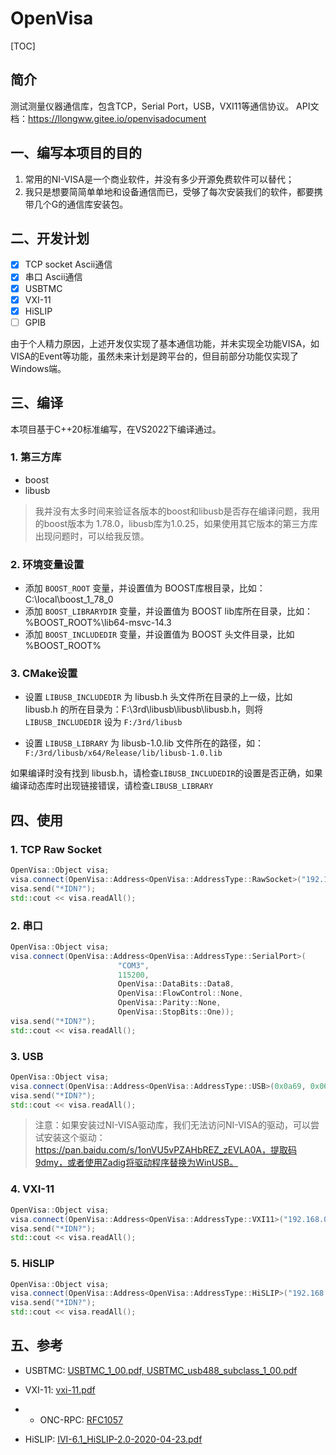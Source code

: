# OpenVisa

[TOC]

## 简介

测试测量仪器通信库，包含TCP，Serial Port，USB，VXI11等通信协议。
API文档：https://llongww.gitee.io/openvisadocument

## 一、编写本项目的目的

1. 常用的NI-VISA是一个商业软件，并没有多少开源免费软件可以替代；
2. 我只是想要简简单单地和设备通信而已，受够了每次安装我们的软件，都要携带几个G的通信库安装包。

## 二、开发计划
- [x] TCP socket Ascii通信
- [x] 串口 Ascii通信
- [x] USBTMC
- [x] VXI-11
- [x] HiSLIP
- [ ] GPIB

由于个人精力原因，上述开发仅实现了基本通信功能，并未实现全功能VISA，如VISA的Event等功能，虽然未来计划是跨平台的，但目前部分功能仅实现了Windows端。

## 三、编译

本项目基于C++20标准编写，在VS2022下编译通过。

### 1. 第三方库

* boost
* libusb

>我并没有太多时间来验证各版本的boost和libusb是否存在编译问题，我用的boost版本为 1.78.0，libusb库为1.0.25，如果使用其它版本的第三方库出现问题时，可以给我反馈。

### 2. 环境变量设置

* 添加 ```BOOST_ROOT``` 变量，并设置值为 BOOST库根目录，比如：C:\local\boost_1_78_0
* 添加 ```BOOST_LIBRARYDIR``` 变量，并设置值为 BOOST lib库所在目录，比如：%BOOST_ROOT%\lib64-msvc-14.3
* 添加 ```BOOST_INCLUDEDIR``` 变量，并设置值为 BOOST 头文件目录，比如 %BOOST_ROOT%

### 3. CMake设置

* 设置 ```LIBUSB_INCLUDEDIR``` 为 libusb.h 头文件所在目录的上一级，比如 libusb.h 的所在目录为：F:\3rd\libusb\libusb\libusb.h，则将 ```LIBUSB_INCLUDEDIR``` 设为 ```F:/3rd/libusb```

* 设置 ```LIBUSB_LIBRARY``` 为 libusb-1.0.lib 文件所在的路径，如：```F:/3rd/libusb/x64/Release/lib/libusb-1.0.lib```

如果编译时没有找到 libusb.h，请检查```LIBUSB_INCLUDEDIR```的设置是否正确，如果编译动态库时出现链接错误，请检查```LIBUSB_LIBRARY``` 

## 四、使用

### 1. TCP Raw Socket

```cpp
OpenVisa::Object visa;
visa.connect(OpenVisa::Address<OpenVisa::AddressType::RawSocket>("192.168.0.111", 9999);
visa.send("*IDN?");
std::cout << visa.readAll();
```

### 2. 串口

```cpp
OpenVisa::Object visa;
visa.connect(OpenVisa::Address<OpenVisa::AddressType::SerialPort>(
                        "COM3",
                        115200,
                        OpenVisa::DataBits::Data8,
                        OpenVisa::FlowControl::None,
                        OpenVisa::Parity::None,
                        OpenVisa::StopBits::One));
visa.send("*IDN?");
std::cout << visa.readAll();
```

### 3. USB

```cpp
OpenVisa::Object visa;
visa.connect(OpenVisa::Address<OpenVisa::AddressType::USB>(0x0a69, 0x0651, "0000000000001"));
visa.send("*IDN?");
std::cout << visa.readAll();
```

> 注意：如果安装过NI-VISA驱动库，我们无法访问NI-VISA的驱动，可以尝试安装这个驱动：https://pan.baidu.com/s/1onVU5vPZAHbREZ_zEVLA0A，提取码9dmy，或者使用Zadig将驱动程序替换为WinUSB。

### 4. VXI-11

```cpp
OpenVisa::Object visa;
visa.connect(OpenVisa::Address<OpenVisa::AddressType::VXI11>("192.168.0.111", "inst0"));
visa.send("*IDN?");
std::cout << visa.readAll();
```

### 5. HiSLIP

```cpp
OpenVisa::Object visa;
visa.connect(OpenVisa::Address<OpenVisa::AddressType::HiSLIP>("192.168.0.111", "hislip0"));
visa.send("*IDN?");
std::cout << visa.readAll();
```



## 五、参考

* USBTMC: [USBTMC_1_00.pdf, USBTMC_usb488_subclass_1_00.pdf](https://www.usb.org/document-library/test-measurement-class-specification)

* VXI-11: [vxi-11.pdf](http://www.vxibus.org/specifications.html)

* * ONC-RPC: [RFC1057](https://www.rfc-editor.org/rfc/rfc1057.html)

* HiSLIP: [IVI-6.1_HiSLIP-2.0-2020-04-23.pdf](https://www.ivifoundation.org/specifications/default.aspx)
